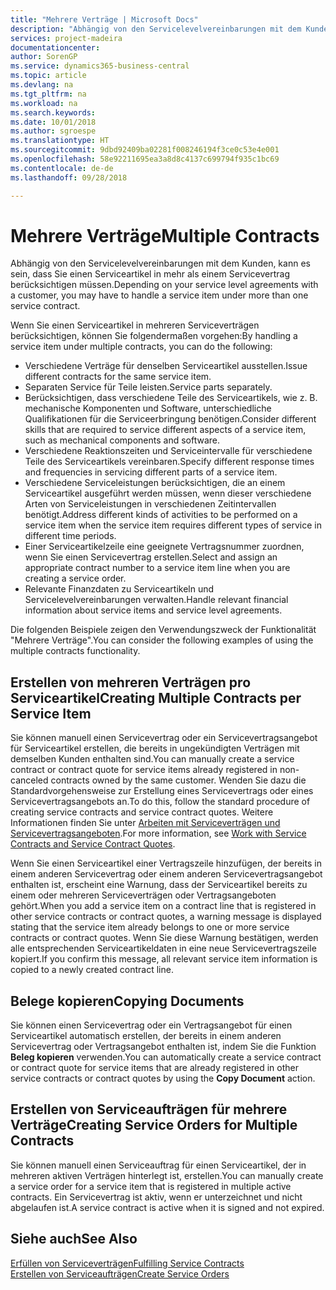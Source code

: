 ```yaml
---
title: "Mehrere Verträge | Microsoft Docs"
description: "Abhängig von den Servicelevelvereinbarungen mit dem Kunden, kann es sein, dass Sie einen Serviceartikel in mehr als einem Servicevertrag berücksichtigen müssen."
services: project-madeira
documentationcenter: 
author: SorenGP
ms.service: dynamics365-business-central
ms.topic: article
ms.devlang: na
ms.tgt_pltfrm: na
ms.workload: na
ms.search.keywords: 
ms.date: 10/01/2018
ms.author: sgroespe
ms.translationtype: HT
ms.sourcegitcommit: 9dbd92409ba02281f008246194f3ce0c53e4e001
ms.openlocfilehash: 58e92211695ea3a8d8c4137c699794f935c1bc69
ms.contentlocale: de-de
ms.lasthandoff: 09/28/2018

---
```

# <a name="multiple-contracts"></a><span data-ttu-id="d7dc1-103">Mehrere Verträge</span><span class="sxs-lookup"><span data-stu-id="d7dc1-103">Multiple Contracts</span></span>
<span data-ttu-id="d7dc1-104">Abhängig von den Servicelevelvereinbarungen mit dem Kunden, kann es sein, dass Sie einen Serviceartikel in mehr als einem Servicevertrag berücksichtigen müssen.</span><span class="sxs-lookup"><span data-stu-id="d7dc1-104">Depending on your service level agreements with a customer, you may have to handle a service item under more than one service contract.</span></span>  
  
<span data-ttu-id="d7dc1-105">Wenn Sie einen Serviceartikel in mehreren Serviceverträgen berücksichtigen, können Sie folgendermaßen vorgehen:</span><span class="sxs-lookup"><span data-stu-id="d7dc1-105">By handling a service item under multiple contracts, you can do the following:</span></span>  
  
* <span data-ttu-id="d7dc1-106">Verschiedene Verträge für denselben Serviceartikel ausstellen.</span><span class="sxs-lookup"><span data-stu-id="d7dc1-106">Issue different contracts for the same service item.</span></span>  
* <span data-ttu-id="d7dc1-107">Separaten Service für Teile leisten.</span><span class="sxs-lookup"><span data-stu-id="d7dc1-107">Service parts separately.</span></span>  
* <span data-ttu-id="d7dc1-108">Berücksichtigen, dass verschiedene Teile des Serviceartikels, wie z. B. mechanische Komponenten und Software, unterschiedliche Qualifikationen für die Serviceerbringung benötigen.</span><span class="sxs-lookup"><span data-stu-id="d7dc1-108">Consider different skills that are required to service different aspects of a service item, such as mechanical components and software.</span></span>  
* <span data-ttu-id="d7dc1-109">Verschiedene Reaktionszeiten und Serviceintervalle für verschiedene Teile des Serviceartikels vereinbaren.</span><span class="sxs-lookup"><span data-stu-id="d7dc1-109">Specify different response times and frequencies in servicing different parts of a service item.</span></span>  
* <span data-ttu-id="d7dc1-110">Verschiedene Serviceleistungen berücksichtigen, die an einem Serviceartikel ausgeführt werden müssen, wenn dieser verschiedene Arten von Serviceleistungen in verschiedenen Zeitintervallen benötigt.</span><span class="sxs-lookup"><span data-stu-id="d7dc1-110">Address different kinds of activities to be performed on a service item when the service item requires different types of service in different time periods.</span></span>  
* <span data-ttu-id="d7dc1-111">Einer Serviceartikelzeile eine geeignete Vertragsnummer zuordnen, wenn Sie einen Servicevertrag erstellen.</span><span class="sxs-lookup"><span data-stu-id="d7dc1-111">Select and assign an appropriate contract number to a service item line when you are creating a service order.</span></span>  
* <span data-ttu-id="d7dc1-112">Relevante Finanzdaten zu Serviceartikeln und Servicelevelvereinbarungen verwalten.</span><span class="sxs-lookup"><span data-stu-id="d7dc1-112">Handle relevant financial information about service items and service level agreements.</span></span>  
  
<span data-ttu-id="d7dc1-113">Die folgenden Beispiele zeigen den Verwendungszweck der Funktionalität "Mehrere Verträge".</span><span class="sxs-lookup"><span data-stu-id="d7dc1-113">You can consider the following examples of using the multiple contracts functionality.</span></span>  
  
## <a name="creating-multiple-contracts-per-service-item"></a><span data-ttu-id="d7dc1-114">Erstellen von mehreren Verträgen pro Serviceartikel</span><span class="sxs-lookup"><span data-stu-id="d7dc1-114">Creating Multiple Contracts per Service Item</span></span>  
<span data-ttu-id="d7dc1-115">Sie können manuell einen Servicevertrag oder ein Servicevertragsangebot für Serviceartikel erstellen, die bereits in ungekündigten Verträgen mit demselben Kunden enthalten sind.</span><span class="sxs-lookup"><span data-stu-id="d7dc1-115">You can manually create a service contract or contract quote for service items already registered in non-canceled contracts owned by the same customer.</span></span> <span data-ttu-id="d7dc1-116">Wenden Sie dazu die Standardvorgehensweise zur Erstellung eines Servicevertrags oder eines Servicevertragsangebots an.</span><span class="sxs-lookup"><span data-stu-id="d7dc1-116">To do this, follow the standard procedure of creating service contracts and service contract quotes.</span></span> <span data-ttu-id="d7dc1-117">Weitere Informationen finden Sie unter [Arbeiten mit Serviceverträgen und Servicevertragsangeboten](service-how-to-create-service-contracts-and-service-contract-quotes.md).</span><span class="sxs-lookup"><span data-stu-id="d7dc1-117">For more information, see [Work with Service Contracts and Service Contract Quotes](service-how-to-create-service-contracts-and-service-contract-quotes.md).</span></span>  
  
<span data-ttu-id="d7dc1-118">Wenn Sie einen Serviceartikel einer Vertragszeile hinzufügen, der bereits in einem anderen Servicevertrag oder einem anderen Servicevertragsangebot enthalten ist, erscheint eine Warnung, dass der Serviceartikel bereits zu einem oder mehreren Serviceverträgen oder Vertragsangeboten gehört.</span><span class="sxs-lookup"><span data-stu-id="d7dc1-118">When you add a service item on a contract line that is registered in other service contracts or contract quotes, a warning message is displayed stating that the service item already belongs to one or more service contracts or contract quotes.</span></span> <span data-ttu-id="d7dc1-119">Wenn Sie diese Warnung bestätigen, werden alle entsprechenden Serviceartikeldaten in eine neue Servicevertragszeile kopiert.</span><span class="sxs-lookup"><span data-stu-id="d7dc1-119">If you confirm this message, all relevant service item information is copied to a newly created contract line.</span></span>  
  
## <a name="copying-documents"></a><span data-ttu-id="d7dc1-120">Belege kopieren</span><span class="sxs-lookup"><span data-stu-id="d7dc1-120">Copying Documents</span></span>  
<span data-ttu-id="d7dc1-121">Sie können einen Servicevertrag oder ein Vertragsangebot für einen Serviceartikel automatisch erstellen, der bereits in einem anderen Servicevertrag oder Vertragsangebot enthalten ist, indem Sie die Funktion **Beleg kopieren** verwenden.</span><span class="sxs-lookup"><span data-stu-id="d7dc1-121">You can automatically create a service contract or contract quote for service items that are already registered in other service contracts or contract quotes by using the **Copy Document** action.</span></span>  
  
## <a name="creating-service-orders-for-multiple-contracts"></a><span data-ttu-id="d7dc1-122">Erstellen von Serviceaufträgen für mehrere Verträge</span><span class="sxs-lookup"><span data-stu-id="d7dc1-122">Creating Service Orders for Multiple Contracts</span></span>  
<span data-ttu-id="d7dc1-123">Sie können manuell einen Serviceauftrag für einen Serviceartikel, der in mehreren aktiven Verträgen hinterlegt ist, erstellen.</span><span class="sxs-lookup"><span data-stu-id="d7dc1-123">You can manually create a service order for a service item that is registered in multiple active contracts.</span></span> <span data-ttu-id="d7dc1-124">Ein Servicevertrag ist aktiv, wenn er unterzeichnet und nicht abgelaufen ist.</span><span class="sxs-lookup"><span data-stu-id="d7dc1-124">A service contract is active when it is signed and not expired.</span></span>  
  
## <a name="see-also"></a><span data-ttu-id="d7dc1-125">Siehe auch</span><span class="sxs-lookup"><span data-stu-id="d7dc1-125">See Also</span></span>  
[<span data-ttu-id="d7dc1-126">Erfüllen von Serviceverträgen</span><span class="sxs-lookup"><span data-stu-id="d7dc1-126">Fulfilling Service Contracts</span></span>](service-fulfill-service-contracts.md)  
[<span data-ttu-id="d7dc1-127">Erstellen von Serviceaufträgen</span><span class="sxs-lookup"><span data-stu-id="d7dc1-127">Create Service Orders</span></span>](service-how-to-create-service-orders.md)  

